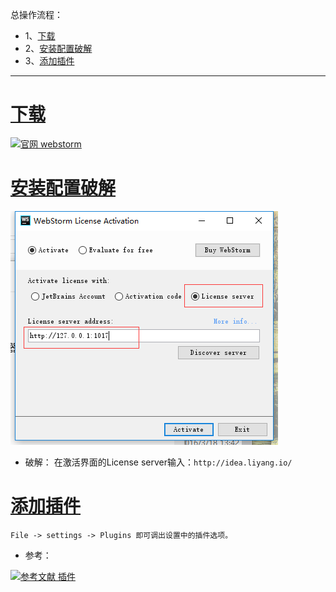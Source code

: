 总操作流程：
- 1、[下载](#WebStorm-01)
- 2、[安装配置破解](#WebStorm-02)
- 3、[添加插件](#WebStorm-03)

***

# <a name="WebStorm-01" href="#" >下载</a>
[![](https://img.shields.io/badge/官网-webstorm-red.svg "官网 webstorm")](https://www.jetbrains.com/webstorm/download/previous.html)


# <a name="WebStorm-02" href="#" >安装配置破解</a>
![](image/1.png)

- 破解：
在激活界面的License server输入：`http://idea.liyang.io/`
# <a name="WebStorm-03" href="#" >添加插件</a>
```
File -> settings -> Plugins 即可调出设置中的插件选项。
```
- 参考：

[![](https://img.shields.io/badge/参考文献-插件-yellow.svg "参考文献 插件")](https://www.zhihu.com/question/22437385)
